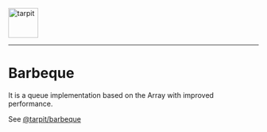 <p>
    <img src="https://www.tarpit.cc/assets/tarpit.svg" alt="tarpit" height="60">
</p>

---

# Barbeque

It is a queue implementation based on the Array with improved performance.

See [@tarpit/barbeque](https://www.tarpit.cc/apis/barbeque)

